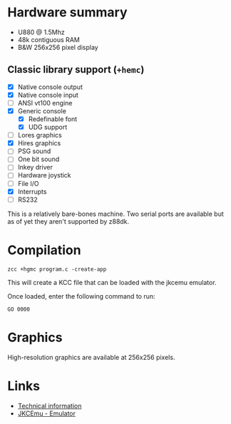 # Hardware summary

* U880 @ 1.5Mhz
* 48k contiguous RAM
* B&W 256x256 pixel display

## Classic library support (`+hemc`)

* [x] Native console output
* [x] Native console input
* [ ] ANSI vt100 engine
* [x] Generic console
    * [x] Redefinable font 
    * [x] UDG support
* [ ] Lores graphics
* [x] Hires graphics
* [ ] PSG sound
* [ ] One bit sound
* [ ] Inkey driver
* [ ] Hardware joystick
* [ ] File I/O
* [x] Interrupts
* [ ] RS232

This is a relatively bare-bones machine. Two serial ports are available but as of yet they aren't supported by z88dk.

# Compilation

    zcc +hgmc program.c -create-app

This will create a KCC file that can be loaded with the jkcemu emulator.

Once loaded, enter the following command to run:

    GO 0000

# Graphics

High-resolution graphics are available at 256x256 pixels.


# Links

* [Technical information](https://hc-ddr.hucki.net/wiki/doku.php/homecomputer/huebler#hueblerevert-mc)
* [JKCEmu - Emulator](http://www.jens-mueller.org/jkcemu/index.html)
